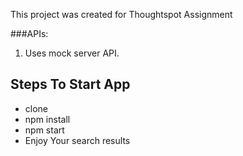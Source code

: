 This project was created for Thoughtspot Assignment 
 
 ###APIs:
 1. Uses mock server API. 
 
## Steps To Start App

- clone
- npm install
- npm start
- Enjoy Your search results